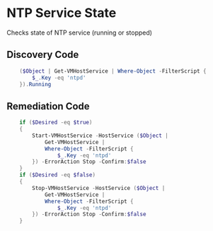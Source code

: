 # NTP Service State
Checks state of NTP service (running or stopped)
## Discovery Code
```powershell
    ($Object | Get-VMHostService | Where-Object -FilterScript {
        $_.Key -eq 'ntpd'
    }).Running
```

## Remediation Code
```powershell
    if ($Desired -eq $true) 
    {
        Start-VMHostService -HostService ($Object |
            Get-VMHostService |
            Where-Object -FilterScript {
                $_.Key -eq 'ntpd'
        }) -ErrorAction Stop -Confirm:$false
    }
    if ($Desired -eq $false) 
    {
        Stop-VMHostService -HostService ($Object |
            Get-VMHostService |
            Where-Object -FilterScript {
                $_.Key -eq 'ntpd'
        }) -ErrorAction Stop -Confirm:$false
    }
```
